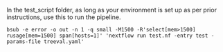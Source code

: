 
In the test_script folder, as long as your environment is set up as per prior instructions, use this to run the pipeline.
```
bsub -e error -o out -n 1 -q small -M1500 -R'select[mem>1500] rusage[mem=1500] span[hosts=1]' 'nextflow run test.nf -entry test -params-file treeval.yaml'
```